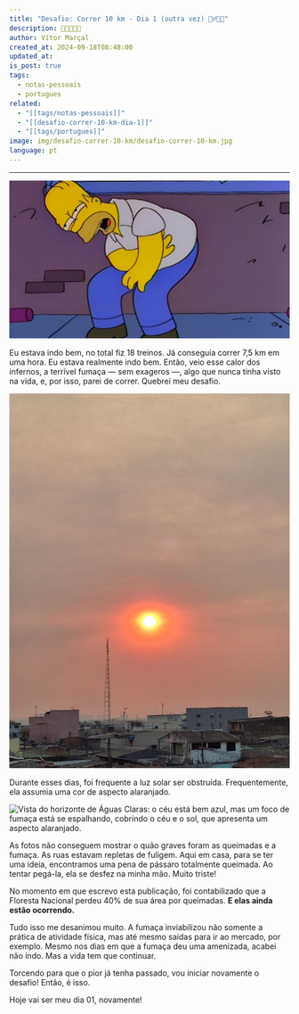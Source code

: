 ```yaml
---
title: "Desafio: Correr 10 km - Dia 1 (outra vez) 🏃‍♂️💨🔥"
description: 🏃💨💨💨🔥
author: Vítor Marçal
created_at: 2024-09-18T08:48:00
updated_at: 
is_post: true
tags:
  - notas-pessoais
  - portugues
related:
  - "[[tags/notas-pessoais]]"
  - "[[desafio-correr-10-km-dia-1]]"
  - "[[tags/portugues]]"
image: img/desafio-correr-10-km/desafio-correr-10-km.jpg
language: pt
---
```

----

![Desafio: Correr 10 km](img/desafio-correr-10-km/desafio-correr-10-km.jpg)

Eu estava indo bem, no total fiz 18 treinos. Já conseguia correr 7,5 km em uma hora. Eu estava realmente indo bem. Então, veio esse calor dos infernos, a terrível fumaça — sem exageros —, algo que nunca tinha visto na vida, e, por isso, parei de correr. Quebrei meu desafio.

![Imagem de um céu repleto de fumaça, com o sol parcialmente obstruído ao centro, sua luz amarela alaranjada atravessando a fumaça.](img/fumaca-queimadas-2024-outubro/fumaca-queimadas-outubro-2024-01.jpg)

Durante esses dias, foi frequente a luz solar ser obstruída. Frequentemente, ela assumia uma cor de aspecto alaranjado.

![Vista do horizonte de Águas Claras: o céu está bem azul, mas um foco de fumaça está se espalhando, cobrindo o céu e o sol, que apresenta um aspecto alaranjado.](img/fumaca-queimadas-2024-outubro/fumaca-queimadas-outubro-2024-02.jpg)

As fotos não conseguem mostrar o quão graves foram as queimadas e a fumaça. As ruas estavam repletas de fuligem. Aqui em casa, para se ter uma ideia, encontramos uma pena de pássaro totalmente queimada. Ao tentar pegá-la, ela se desfez na minha mão. Muito triste!

No momento em que escrevo esta publicação, foi contabilizado que a Floresta Nacional perdeu 40% de sua área por queimadas. **E elas ainda estão ocorrendo.**

Tudo isso me desanimou muito. A fumaça inviabilizou não somente a prática de atividade física, mas até mesmo saídas para ir ao mercado, por exemplo. Mesmo nos dias em que a fumaça deu uma amenizada, acabei não indo. Mas a vida tem que continuar.

Torcendo para que o pior já tenha passado, vou iniciar novamente o desafio! Então, é isso. 

Hoje vai ser meu dia 01, novamente!